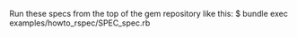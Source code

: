 Run these specs from the top of the gem repository like this:
$ bundle exec examples/howto\_rspec/SPEC\_spec.rb
